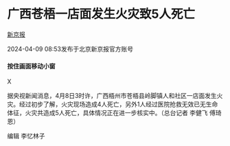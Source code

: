 # 广西苍梧一店面发生火灾致5人死亡

[](https://news.qq.com/omn/author/8QMc3nxZ7IIVuT3b)

[新京报](https://news.qq.com/omn/author/8QMc3nxZ7IIVuT3b)

2024-04-09 08:53发布于北京新京报官方账号

#### 按住画面移动小窗

X

据央视新闻消息，4月8日3时许，广西梧州市苍梧县岭脚镇人和社区一店面发生火灾。经过初步了解，火灾现场造成4人死亡，另外1人经过医院抢救无效已无生命体征，火灾共造成5人死亡，具体情况正在进一步核实中。（总台记者
李健飞 傅琦恩）

编辑 李忆林子

